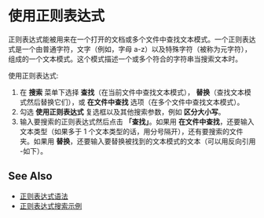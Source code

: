 # 使用正则表达式

正则表达式能被用来在一个打开的文档或多个文件中查找文本模式。一个正则表达式是一个由普通字符，文字（例如，字母 a-z）以及特殊字符（被称为元字符），组成的一个文本模式。这个模式描述一个或多个符合的字符串当搜索文本时。

使用正则表达式:

1. 在 **搜索** 菜单下选择 **查找**（在当前文件中查找文本模式）， **替换**（查找文本模式然后替换它们），或 **在文件中查找** 选项（在多个文件中查找文本模式）。
2. 勾选 **使用正则表达式** 复选框以及其他搜索参数，例如 **区分大小写**。
3. 输入要搜索的正则表达式然后点击 **「查找」**。如果用 **在文件中查找**，还要输入文本类型（如果多于 1 个文本类型的话，用分号隔开），还有要搜索的文件夹。如果用 **替换**，还要输入要替换被找到的文本模式的文本（可以用反向引用 -如下）。

## **See Also**

- [正则表达式语法](search_regexp_syntax)
- [正则表达式搜索示例](search_reg_exp_ex)
